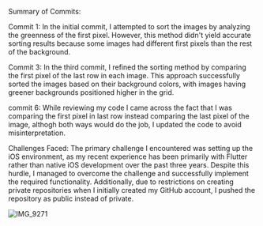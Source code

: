 Summary of Commits:

Commit 1:
In the initial commit, I attempted to sort the images by analyzing the greenness of the first pixel. However, this method didn't yield accurate sorting results because some images had different first pixels than the rest of the background.

Commit 3:
In the third commit, I refined the sorting method by comparing the first pixel of the last row in each image. This approach successfully sorted the images based on their background colors, with images having greener backgrounds positioned higher in the grid.

commit 6: 
While reviewing my code I came across the fact that I was comparing the first pixel in last row instead comparing the last pixel of the image, althogh both ways would do the job, I updated the code to avoid misinterpretation.



Challenges Faced:
The primary challenge I encountered was setting up the iOS environment, as my recent experience has been primarily with Flutter rather than native iOS development over the past three years. Despite this hurdle, I managed to overcome the challenge and successfully implement the required functionality. Additionally, due to restrictions on creating private repositories when I initially created my GitHub account, I pushed the repository as public instead of private.





![IMG_9271](https://github.com/orwaromeeah/imgly_home_assignment/assets/46171301/114e7f82-93c6-452c-8106-85d6f0c26590)
